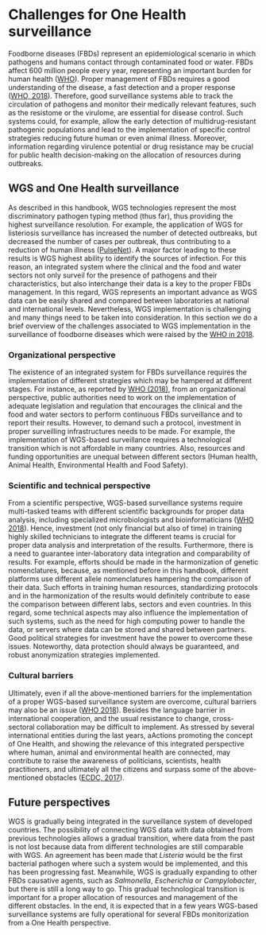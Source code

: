 # Challenges for One Health surveillance

Foodborne diseases (FBDs) represent an epidemiological scenario in which 
pathogens and humans contact through contaminated food or water. FBDs affect 
600 million people every year, representing an important burden for human health 
([WHO](https://www.who.int/news-room/fact-sheets/detail/food-safety)). Proper 
management of FBDs requires a good understanding of the disease, a fast detection 
and a proper response 
([WHO, 2018](https://www.who.int/foodsafety/publications/foodborne_disease/wgs_landscape/en/)).
Therefore, good surveillance systems able to track the circulation of pathogens and monitor 
their medically relevant features, such as the resistome or the virulome, are 
essential for disease control. Such systems could, for example, allow the early detection 
of multidrug-resistant pathogenic populations and lead to the implementation of specific 
control strategies reducing future human or even animal illness. Moreover, information 
regarding virulence potential or drug resistance may be crucial for public health decision-making 
on the allocation of resources during outbreaks.


## WGS and One Health surveillance

As described in this handbook, WGS technologies represent the most discriminatory pathogen typing 
method (thus far), thus providing the highest surveillance resolution. For example, the application 
of WGS for listeriosis surveillance has increased the number of detected outbreaks, but decreased 
the number of cases per outbreak, thus contributing to a reduction of human illness 
([PulseNet](https://www.cdc.gov/listeria/surveillance/whole-genome-sequencing.html)). A major factor 
leading to these results is WGS highest ability to identify the sources of infection. For this reason, 
an integrated system where the clinical and the food and water sectors not only surveil for the presence 
of pathogens and their characteristics, but also interchange their data is a key to the proper FBDs 
management. In this regard, WGS represents an important advance as WGS data can be easily shared and 
compared between laboratories at national and international levels. Nevertheless, WGS implementation
is challenging and many things need to be taken into consideration. In this section we do a brief
overview of the challenges associated to WGS implementation in the surveillance of foodborne diseases which
were raised by the 
[WHO in 2018](https://apps.who.int/iris/bitstream/handle/10665/272430/9789241513869-eng.pdf?sequence=1&isAllowed=y).

### Organizational perspective

The existence of an integrated system for FBDs surveillance requires the implementation of different 
strategies which may be hampered at different stages. For instance, as reported by 
[WHO (2018)](https://apps.who.int/iris/bitstream/handle/10665/272430/9789241513869-eng.pdf?sequence=1&isAllowed=y), 
from an organizational perspective, public authorities need to work on the implementation of adequate
legislation and regulation that encourages the clinical and the food and water sectors to perform continuous 
FBDs surveillance and to report their results. However, to demand such a protocol, investment in proper 
surveilling infrastructures needs to be made. For example, the implementation of WGS-based surveillance 
requires a technological transition which is not affordable in many countries. Also, resources and funding 
opportunities are unequal between different sectors (Human health, Animal Health, Environmental Health and 
Food Safety).

### Scientific and technical perspective

From a scientific perspective, WGS-based surveillance systems require multi-tasked teams with different 
scientific backgrounds for proper data analysis, including specialized microbiologists and bioinformaticians 
([WHO 2018](https://apps.who.int/iris/bitstream/handle/10665/272430/9789241513869-eng.pdf?sequence=1&isAllowed=y)). 
Hence, investment (not only financial but also of time) in training highly skilled technicians to integrate 
the different teams is crucial for proper data analysis and interpretation of the results. Furthermore, there 
is a need to guarantee inter-laboratory data integration and comparability of results. For example, efforts should 
be made in the harmonization of genetic nomenclatures, because, as mentioned before in this handbook, different 
platforms use different allele nomenclatures hampering the comparison of their data. Such efforts in training human 
resources, standardizing protocols and in the harmonization of the results would definitely contribute to ease the 
comparison between different labs, sectors and even countries. In this regard, some technical aspects may also influence 
the implementation of such systems, such as the need for high computing power to handle the data, or servers where data 
can be stored and shared between partners. Good political strategies for investment have the power to overcome these 
issues. Noteworthy, data protection should always be guaranteed, and robust anonymization strategies implemented. 

### Cultural barriers

Ultimately, even if all the above-mentioned barriers for the implementation of a proper WGS-based surveillance system 
are overcome, cultural barriers may also be an issue ([WHO 2018](https://apps.who.int/iris/bitstream/handle/10665/272430/9789241513869-eng.pdf?sequence=1&isAllowed=y)). Besides the language barrier in international cooperation, and 
the usual resistance to change, cross-sectoral collaboration may be difficult to implement. As stressed by several 
international entities during the last years, aActions promoting the concept of One Health, and showing the relevance 
of this integrated perspective where human, animal and environmental health are connected, may contribute to raise the 
awareness of politicians, scientists, health practitioners, and ultimately all the citizens and surpass some of the 
above-mentioned obstacles ([ECDC, 2017](https://www.ecdc.europa.eu/sites/portal/files/documents/One-Health-preparedness-24-May-2018.pdf)).

## Future perspectives

WGS is gradually being integrated in the surveillance system of developed countries. The possibility of connecting WGS 
data with data obtained from previous technologies allows a gradual transition, where data from the past is not lost because 
data from different technologies are still comparable with WGS. An agreement has been made that _Listeria_ would be the first 
bacterial pathogen where such a system would be implemented, and this has been progressing fast. Meanwhile, WGS is gradually 
expanding to other FBDs causative agents, such as _Salmonella_, _Escherichia_ or _Campylobacter_, but there is still a long 
way to go. This gradual technological transition is important for a proper allocation of resources and management of the different 
obstacles. In the end, it is expected that in a few years WGS-based surveillance systems are fully operational for several FBDs 
monitorization from a One Health perspective.

